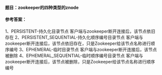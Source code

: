 #### **题目**：zookeeper的四种类型的znode

#### **参考答案**：

1、PERSISTENT-持久化目录节点 
客户端与zookeeper断开连接后，该节点依旧存在 
2、PERSISTENT_SEQUENTIAL-持久化顺序编号目录节点
客户端与zookeeper断开连接后，该节点依旧存在，只是Zookeeper给该节点名称进行顺序编号 
3、EPHEMERAL-临时目录节点
客户端与zookeeper断开连接后，该节点被删除 
4、EPHEMERAL_SEQUENTIAL-临时顺序编号目录节点
客户端与zookeeper断开连接后，该节点被删除，只是Zookeeper给该节点名称进行顺序编号